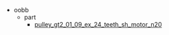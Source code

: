 * oobb
  * part
    * [pulley_gt2_01_09_ex_24_teeth_sh_motor_n20](oobb/part/pulley_gt2_01_09_ex_24_teeth_sh_motor_n20)
